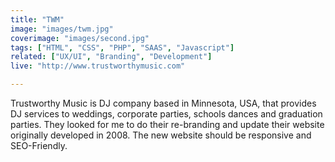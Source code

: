 ```yaml
---
title: "TWM"
image: "images/twm.jpg"
coverimage: "images/second.jpg"
tags: ["HTML", "CSS", "PHP", "SAAS", "Javascript"]
related: ["UX/UI", "Branding", "Development"]
live: "http://www.trustworthymusic.com"

---
```


Trustworthy Music is DJ company based in Minnesota, USA, that provides DJ services to weddings, corporate parties, schools dances and graduation parties. They looked for me to do their re-branding and update their website originally developed in 2008. The new website should be responsive and SEO-Friendly.
